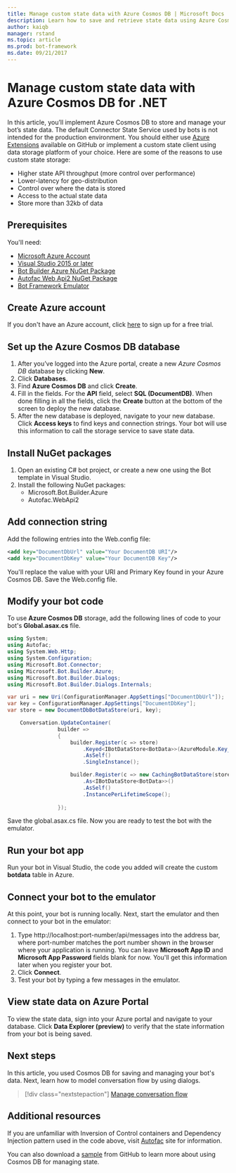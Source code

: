 ```yaml
---
title: Manage custom state data with Azure Cosmos DB | Microsoft Docs
description: Learn how to save and retrieve state data using Azure Cosmos DB with the Bot Builder SDK for .NET
author: kaiqb
manager: rstand
ms.topic: article
ms.prod: bot-framework
ms.date: 09/21/2017
---
```

# Manage custom state data with Azure Cosmos DB for .NET
In this article, you’ll implement Azure Cosmos DB to store and manage your bot’s state data. The default Connector State Service used by bots is not intended for the production environment. You should either use [Azure Extensions](https://github.com/Microsoft/BotBuilder-Azure) available on GitHub or implement a custom state client using data storage platform of your choice. Here are some of the reasons to use custom state storage:
 - Higher state API throughput (more control over performance)
 - Lower-latency for geo-distribution
 - Control over where the data is stored
 - Access to the actual state data
 - Store more than 32kb of data
 
## Prerequisites
You'll need:
 - [Microsoft Azure Account](https://azure.microsoft.com/en-us/free/)
 - [Visual Studio 2015 or later](https://www.visualstudio.com/)
 - [Bot Builder Azure NuGet Package](https://www.nuget.org/packages/Microsoft.Bot.Builder.Azure/)
 - [Autofac Web Api2 NuGet Package](https://www.nuget.org/packages/Autofac.WebApi2/)
 - [Bot Framework Emulator](~/debug-bots-emulator.md)
 
## Create Azure account
If you don't have an Azure account, click [here](https://azure.microsoft.com/en-us/free/) to sign up for a free trial.

## Set up the Azure Cosmos DB database
1. After you’ve logged into the Azure portal, create a new *Azure Cosmos DB* database by clicking **New**. 
2. Click **Databases**. 
3. Find **Azure Cosmos DB** and click **Create**.
4. Fill in the fields. For the **API** field, select **SQL (DocumentDB)**. When done filling in all the fields, click the **Create** button at the bottom of the screen to deploy the new database. 
5. After the new database is deployed, navigate to your new database. Click **Access keys** to find keys and connection strings. Your bot will use this information to call the storage service to save state data.

## Install NuGet packages
1. Open an existing C# bot project, or create a new one using the Bot template in Visual Studio. 
2. Install the following NuGet packages:
   - Microsoft.Bot.Builder.Azure
   - Autofac.WebApi2

## Add connection string 
Add the following entries into the Web.config file:
```XML
<add key="DocumentDbUrl" value="Your DocumentDB URI"/>
<add key="DocumentDbKey" value="Your DocumentDB Key"/>
```
You'll replace the value with your URI and Primary Key found in your Azure Cosmos DB. Save the Web.config file.

## Modify your bot code
To use **Azure Cosmos DB** storage, add the following lines of code to your bot's **Global.asax.cs** file.

```cs
using System;
using Autofac;
using System.Web.Http;
using System.Configuration;
using Microsoft.Bot.Connector;
using Microsoft.Bot.Builder.Azure;
using Microsoft.Bot.Builder.Dialogs;
using Microsoft.Bot.Builder.Dialogs.Internals;

var uri = new Uri(ConfigurationManager.AppSettings["DocumentDbUrl"]);
var key = ConfigurationManager.AppSettings["DocumentDbKey"];
var store = new DocumentDbBotDataStore(uri, key);

    Conversation.UpdateContainer(
                builder =>
                {
                    builder.Register(c => store)
                        .Keyed<IBotDataStore<BotData>>(AzureModule.Key_DataStore)
                        .AsSelf()
                        .SingleInstance();

                    builder.Register(c => new CachingBotDataStore(store, CachingBotDataStoreConsistencyPolicy.ETagBasedConsistency))
                        .As<IBotDataStore<BotData>>()
                        .AsSelf()
                        .InstancePerLifetimeScope();
                        
                });

```

Save the global.asax.cs file. Now you are ready to test the bot with the emulator.

## Run your bot app
Run your bot in Visual Studio, the code you added will create the custom **botdata** table in Azure.

## Connect your bot to the emulator
At this point, your bot is running locally. Next, start the emulator and then connect to your bot in the emulator:
1. Type http://localhost:port-number/api/messages into the address bar, where port-number matches the port number shown in the browser where your application is running. You can leave **Microsoft App ID** and **Microsoft App Password** fields blank for now. You'll get this information later when you register your bot.
2. Click **Connect**. 
3. Test your bot by typing a few messages in the emulator. 

## View state data on Azure Portal
To view the state data, sign into your Azure portal and navigate to your database. Click **Data Explorer (preview)** to verify that the state information from your bot is being saved. 

## Next steps
In this article, you used Cosmos DB for saving and managing your bot's data. Next, learn how to model conversation flow by using dialogs.

> [!div class="nextstepaction"]
> [Manage conversation flow](bot-builder-dotnet-manage-conversation-flow.md)

## Additional resources
If you are unfamiliar with Inversion of Control containers and Dependency Injection pattern used in the code above, visit [Autofac](http://autofac.readthedocs.io/en/latest/) site for information. 

You can also download a [sample](https://github.com/Microsoft/BotBuilder-Azure/tree/master/CSharp/Samples/DocumentDb) from GitHub to learn more about using Cosmos DB for managing state. 
